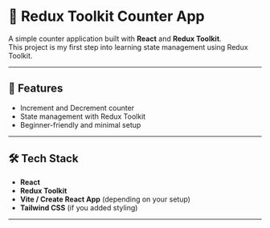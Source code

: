 # 🔢 Redux Toolkit Counter App

A simple counter application built with **React** and **Redux Toolkit**.  
This project is my first step into learning state management using Redux Toolkit.

---

## 🚀 Features
- Increment and Decrement counter  
- State management with Redux Toolkit  
- Beginner-friendly and minimal setup  

---

## 🛠️ Tech Stack
- **React**  
- **Redux Toolkit**  
- **Vite / Create React App** (depending on your setup)  
- **Tailwind CSS** (if you added styling)

---

